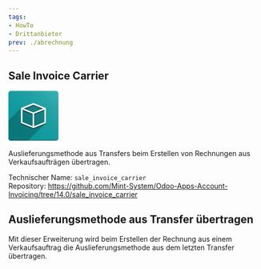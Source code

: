 ```yaml
---
tags:
- HowTo
- Drittanbieter
prev: ./abrechnung
---
```

## Sale Invoice Carrier

![icon_oms_box](assets/icon_oms_box.png)

Auslieferungsmethode aus Transfers beim Erstellen von Rechnungen aus Verkaufsaufträgen übertragen.

Technischer Name: `sale_invoice_carrier`\
Repository: <https://github.com/Mint-System/Odoo-Apps-Account-Invoicing/tree/14.0/sale_invoice_carrier>

## Auslieferungsmethode aus Transfer übertragen

Mit dieser Erweiterung wird beim Erstellen der Rechnung aus einem Verkaufsauftrag die Auslieferungsmethode aus dem letzten Transfer übertragen.
